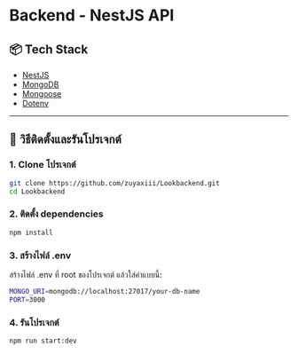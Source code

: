 # Backend - NestJS API

## 📦 Tech Stack
- [NestJS](https://nestjs.com/)
- [MongoDB](https://www.mongodb.com/)
- [Mongoose](https://mongoosejs.com/)
- [Dotenv](https://www.npmjs.com/package/dotenv)

---

## 🚀 วิธีติดตั้งและรันโปรเจกต์

### 1. Clone โปรเจกต์
```bash
git clone https://github.com/zuyaxiii/Lookbackend.git
cd Lookbackend
```

### 2. ติดตั้ง dependencies
```bash
npm install
```
### 3. สร้างไฟล์ .env
สร้างไฟล์ .env ที่ root ของโปรเจกต์ แล้วใส่ค่าแบบนี้:
```bash
MONGO_URI=mongodb://localhost:27017/your-db-name
PORT=3000
```

### 4. รันโปรเจกต์
```bash
npm run start:dev
```
